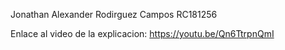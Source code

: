 Jonathan Alexander Rodirguez Campos RC181256

Enlace al video de la explicacion: https://youtu.be/Qn6TtrpnQmI
